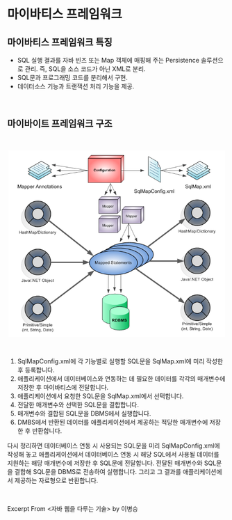 # 마이바티스 프레임워크

## 마이바티스 프레임워크 특징

- SQL 실행 결과를 자바 빈즈 또는 Map 객체에 매핑해 주는 Persistence 솔루션으로 관리. 즉, SQL을 소스 코드가 아닌 XML로 분리.
- SQL문과 프로그래밍 코드를 분리해서 구현.
- 데이터소스 기능과 트랜잭션 처리 기능을 제공.

&nbsp;

## 마이바이트 프레임워크 구조

&nbsp;

<img src="../images/mybatis.png" alt="mybatis" width="500" style="margin-left: auto; margin-right: auto; display: block;"/>

&nbsp;

1. SqlMapConfig.xml에 각 기능별로 실행할 SQL문을 SqlMap.xml에 미리 작성한 후 등록합니다.
2. 애플리케이션에서 데이터베이스와 연동하는 데 필요한 데이터를 각각의 매개변수에 저장한 후 마이바티스에 전달합니다.
3. 애플리케이션에서 요청한 SQL문을 SqlMap.xml에서 선택합니다.
4. 전달한 매개변수와 선택한 SQL문을 결합합니다.
5. 매개변수와 결합된 SQL문을 DBMS에서 실행합니다.
6. DMBS에서 반환된 데이터를 애플리케이션에서 제공하는 적당한 매개변수에 저장한 후 반환합니다.

다시 정리하면 데이터베이스 연동 시 사용되는 SQL문을 미리 SqlMapConfig.xml에 작성해 놓고 애플리케이션에서 데이터베이스 연동 시 해당 SQL에서 사용될 데이터를 지원하는 해당 매개변수에 저장한 후 SQL문에 전달합니다. 전달된 매개변수와 SQL문을 결합해 SQL문을 DBMS로 전송하여 실행합니다. 그리고 그 결과를 애플리케이션에서 제공하는 자료형으로 반환합니다.

&nbsp;

Excerpt From <자바 웹을 다루는 기술> by 이병승